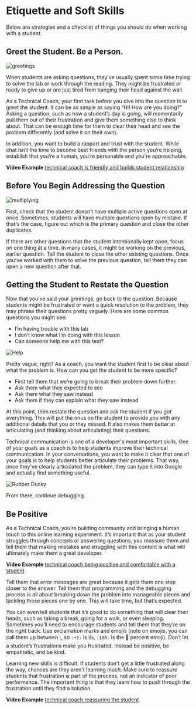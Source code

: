 # Etiquette and Soft Skills

Below are strategies and a checklist of things you should do when working with a student.

## Greet the Student. Be a Person.

![greetings](http://i.giphy.com/3ornk57KwDXf81rjWM.gif "Greetings")

When students are asking questions, they’ve usually spent some time trying to solve the lab or work through the reading. They might be frustrated or ready to give up or are just tired from banging their head against the wall.

As a Technical Coach, your first task before you dive into the question is to greet the student. It can be as simple as saying “Hi! How are you doing?” Asking a question, such as how a student’s day is going, will momentarily pull them out of their frustration and give them something else to think about. That can be enough time for them to clear their head and see the problem differently (and solve it on their own).

In addition, you want to build a rapport and trust with the student. While chat isn’t the time to become best friends with the person you’re helping, establish that you’re a human, you’re personable and you're approachable.

**Video Example** [technical coach is friendly and builds student relationship](https://youtu.be/oM1ge18NEZ8)

## Before You Begin Addressing the Question

![multiplying](http://i.giphy.com/n8iVtgWrBghjO.gif "Multiplying")

First, check that the student doesn’t have multiple active questions open at once. Sometimes, students will have multiple questions open by mistake. If that's the case, figure out which is the primary question and close the other duplicates.

If there are other questions that the student intentionally kept open, focus on one thing at a time. In many cases, it might be working on the previous, earlier question. Tell the student to close the other existing questions. Once you’ve worked with them to solve the previous question, tell them they can open a new question after that.

## Getting the Student to Restate the Question

Now that you’ve said your greetings, go back to the question. Because students might be frustrated or want a quick resolution to the problem, they may phrase their questions pretty vaguely. Here are some common questions you might see:

- I’m having trouble with this lab
- I don’t know what I’m doing with this lesson
- Can someone help me with this test?

![Help](http://i.giphy.com/14jQC2AONxNBHq.gif "Help")

Pretty vague, right? As a coach, you want the student first to be clear about what the problem is. How can you get the student to be more specific?

- First tell them that we’re going to break their problem down further.
- Ask them what they expected to see
- Ask them what they saw instead
- Ask them if they can explain what they saw instead

At this point, then restate the question and ask the student if you got everything. This will put the onus on the student to provide you with any additional details that you or they missed. It also makes them better at articulating (and thinking about articulating) their questions.

Technical communication is one of a developer's most important skills. One of your goals as a coach is to help students improve their technical communication. In your conversations, you want to make it clear that one of your goals is to help students better articulate their problems. That way, once they've clearly articulated the problem, they can type it into Google and actually find something useful.

![Rubber Ducky](https://s3.amazonaws.com/learn-experts/rubber-ducky.gif "Rubber Ducky")

From there, continue debugging.

## Be Positive

As a Technical Coach, you’re building community and bringing a human touch to this online learning experiment. It’s important that as your student struggles through concepts or answering questions, you reassure them and tell them that making mistakes and struggling with this content is what will ultimately make them a great developer.

**Video Example** [technical coach being positive and comfortable with a student](https://youtu.be/8d07IoGX7UQ)

Tell them that error messages are great because it gets them one step closer to the answer. Tell them that programming and the debugging process is all about breaking down the problem into manageable pieces and tackling those pieces one by one. This will take time, but that’s expected.

You can even tell students that it’s good to do something that will clear their heads, such as taking a break, going for a walk, or even sleeping. Sometimes you’ll need to encourage students and tell them that they’re on the right track. Use exclamation marks and emojis (note on emojis, you can call them up between :, so `:+1:` is :+1:, `:100:` is the :100: percent emoji). Don’t let a student’s frustrations make you frustrated. Instead be positive, be empathetic, and be kind.

Learning new skills is difficult. If students don't get a little frustrated along the way, chances are they aren't learning much. Make sure to reassure students that frustration is part of the process, not an indicator of poor performance. The important thing is that they learn how to push through the frustration until they find a solution.

**Video Example** [technical coach reassuring the student](https://youtu.be/EIUB8CmpsFU)
